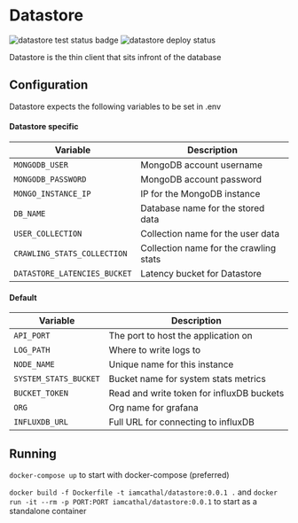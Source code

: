 # Datastore

![datastore test status badge](https://github.com/IamCathal/neo/actions/workflows/buildDatastore.yml/badge.svg)   ![datastore deploy status]() 

Datastore is the thin client that sits infront of the database

## Configuration

Datastore expects the following variables to be set in .env

#### Datastore specific

| Variable     | Description |
| ----------- | ----------- |
| `MONGODB_USER`      |  MongoDB account username  |
| `MONGODB_PASSWORD`      |  MongoDB account password  |
| `MONGO_INSTANCE_IP`      |  IP for the MongoDB instance |
| `DB_NAME`      |  Database name for the stored data |
| `USER_COLLECTION`      |  Collection name for the user data |
| `CRAWLING_STATS_COLLECTION`      |  Collection name for the crawling stats |
| `DATASTORE_LATENCIES_BUCKET`      |  Latency bucket for Datastore |


#### Default

| Variable     | Description |
| ----------- | ----------- |
| `API_PORT`      | The port to host the application on       |
| `LOG_PATH`   | Where to write logs to        |
| `NODE_NAME`   | Unique name for this instance      |
| `SYSTEM_STATS_BUCKET`   | Bucket name for system stats metrics        |
| `BUCKET_TOKEN`   | Read and write token for influxDB buckets    |
| `ORG`   | Org name for grafana        |
| `INFLUXDB_URL`   | Full URL for connecting to influxDB        |


## Running 

`docker-compose up` to start with docker-compose (preferred)

`docker build -f Dockerfile -t iamcathal/datastore:0.0.1 .` and `docker run -it --rm -p PORT:PORT iamcathal/datastore:0.0.1` to start as a standalone container